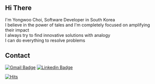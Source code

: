 ## Hi There

I'm Yongwoo Choi, Software Developer in South Korea <br/>
I believe in the power of tales and I'm completely focused on amplifying their impact <br/>
I always try to find innovative solutions with analogy <br/>
I can do everything to resolve problems <br/>

## Contact
[![Gmail Badge](https://img.shields.io/badge/Gmail-d14836?style=flat-square&logo=Gmail&logoColor=white)](mailto:cyw601@gmail.com)
[![Linkedin Badge](https://img.shields.io/badge/-LinkedIn-0077B5?style=flat-square&logo=Linkedin&logoColor=white)](https://www.linkedin.com/in/yongwoo-choi/)

[![Hits](https://hits.seeyoufarm.com/api/count/incr/badge.svg?url=https%3A%2F%2Fgithub.com%2Fcyw320712&count_bg=%23336594&title_bg=%23264D72&icon=googleanalytics.svg&icon_color=%23E7E7E7&title=hits&edge_flat=false)](https://hits.seeyoufarm.com) 
<!--
**cyw320712/cyw320712** is a ✨ _special_ ✨ repository because its `README.md` (this file) appears on your GitHub profile.

Here are some ideas to get you started:

- 🔭 I’m currently working on ...
- 🌱 I’m currently learning ...
- 👯 I’m looking to collaborate on ...
- 🤔 I’m looking for help with ...
- 💬 Ask me about ...
- 📫 How to reach me: ...
- 😄 Pronouns: ...
- ⚡ Fun fact: ...
-->
